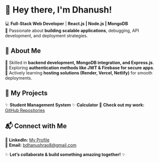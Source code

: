 # 👋 Hey there, I'm Dhanush!  

💻 **Full-Stack Web Developer** | **React.js | Node.js | MongoDB**  
🚀 Passionate about **building scalable applications**, debugging, API development, and deployment strategies.  

## 🌟 About Me  
🔹 Skilled in **backend development, MongoDB integration, and Express.js**.  
🔹 Exploring **authentication methods like JWT & Firebase for secure apps**.  
🔹 Actively learning **hosting solutions (Render, Vercel, Netlify)** for smooth deployments.  

## 🚀 My Projects  
✨ **Student Management System** 
✨ **Calculator** 
🔗 **Check out my work:** [GitHub Repositories](https://github.com/DhanushOnTheWeb)  

## 📬 Connect with Me  
📌 **LinkedIn:** [My Profile](https://www.linkedin.com/in/dhanush-rao-web-developer)  
📌 **Email:** bdhanushrao8@gmail.com

✨ **Let’s collaborate & build something amazing together!** ✨  
